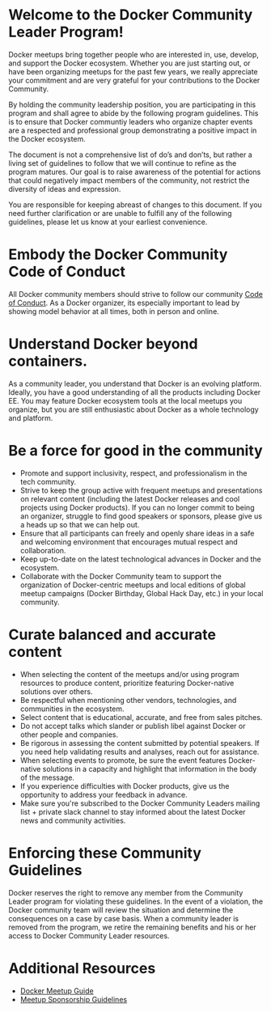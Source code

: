 # Welcome to the Docker Community Leader Program!

Docker meetups bring together people who are interested in, use, develop, and support the Docker ecosystem. Whether you are just starting out, or have been organizing meetups for the past few years, we really appreciate your commitment and are very grateful for your contributions to the Docker Community.

By holding the community leadership position, you are participating in this program and shall agree to abide by the following program guidelines. This is to ensure that Docker communtiy leaders who organize chapter events are a respected and professional group demonstrating a positive impact in the Docker ecosystem.

The document is not a comprehensive list of do’s and don’ts, but rather a living set of guidelines to follow that we will continue to refine as the program matures. Our goal is to raise awareness of the potential for actions that could negatively impact members of the community, not restrict the diversity of ideas and expression.

You are responsible for keeping abreast of changes to this document. If you need further clarification or are unable to fulfill any of the following guidelines, please let us know at your earliest convenience. 

# Embody the Docker Community Code of Conduct

All Docker community members should strive to follow our community [Code of Conduct](https://github.com/docker/code-of-conduct). As a Docker organizer, its especially important to lead by showing model behavior at all times, both in person and online.  

# Understand Docker beyond containers.

As a community leader, you understand that Docker is an evolving platform. Ideally, you have a good understanding of all the products including Docker EE. You may feature Docker ecosystem tools at the local meetups you organize, but you are still enthusiastic about Docker as a whole technology and platform.

# Be a force for good in the community

- Promote and support inclusivity, respect, and professionalism in the tech community.  
- Strive to keep the group active with frequent meetups and presentations on relevant content (including the latest Docker releases and cool projects using Docker products). If you can no longer commit to being an organizer, struggle to find good speakers or sponsors, please give us a heads up so that we can help out.
- Ensure that all participants can freely and openly share ideas in a safe and welcoming environment that encourages mutual respect and collaboration.
- Keep up-to-date on the latest technological advances in Docker and the ecosystem.
- Collaborate with the Docker Community team to support the organization of Docker-centric meetups and local editions of global meetup campaigns (Docker Birthday, Global Hack Day, etc.) in your local community.

# Curate balanced and accurate content

- When selecting the content of the meetups and/or using program resources to produce content, prioritize featuring Docker-native solutions over others.
- Be respectful when mentioning other vendors, technologies, and communities in the ecosystem.
- Select content that is educational, accurate, and free from sales pitches.
- Do not accept talks which slander or publish libel against Docker or other people and companies.
- Be rigorous in assessing the content submitted by potential speakers. If you need help validating results and analyses, reach out for assistance.
- When selecting events to promote, be sure the event features Docker-native solutions in a capacity and highlight that information in the body of the message.
- If you experience difficulties with Docker products, give us the opportunity to address your feedback in advance.
- Make sure you're subscribed to the Docker Community Leaders mailing list + private slack channel to stay informed about the latest Docker news and community activities.

# Enforcing these Community Guidelines

Docker reserves the right to remove any member from the Community Leader program for violating these guidelines. In the event of a violation, the Docker community team will review the situation and determine the consequences on a case by case basis. When a community leader is removed from the program, we retire the remaining benefits and his or her access to Docker Community Leader resources.

# Additional Resources

- [Docker Meetup Guide](https://github.com/docker/community/blob/master/Organizers/Resources/Docker%20Meetup%20Guide.md)
- [Meetup Sponsorship Guidelines](https://events.docker.com/get-involved/sponsor-an-event/)
